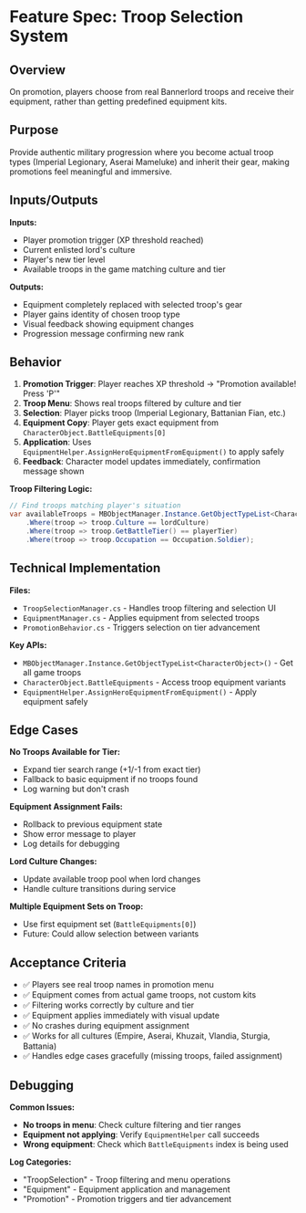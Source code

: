 # Feature Spec: Troop Selection System

## Overview
On promotion, players choose from real Bannerlord troops and receive their equipment, rather than getting predefined equipment kits.

## Purpose
Provide authentic military progression where you become actual troop types (Imperial Legionary, Aserai Mameluke) and inherit their gear, making promotions feel meaningful and immersive.

## Inputs/Outputs

**Inputs:**
- Player promotion trigger (XP threshold reached)
- Current enlisted lord's culture
- Player's new tier level
- Available troops in the game matching culture and tier

**Outputs:**
- Equipment completely replaced with selected troop's gear
- Player gains identity of chosen troop type  
- Visual feedback showing equipment changes
- Progression message confirming new rank

## Behavior

1. **Promotion Trigger**: Player reaches XP threshold → "Promotion available! Press 'P'"
2. **Troop Menu**: Shows real troops filtered by culture and tier
3. **Selection**: Player picks troop (Imperial Legionary, Battanian Fian, etc.)  
4. **Equipment Copy**: Player gets exact equipment from `CharacterObject.BattleEquipments[0]`
5. **Application**: Uses `EquipmentHelper.AssignHeroEquipmentFromEquipment()` to apply safely
6. **Feedback**: Character model updates immediately, confirmation message shown

**Troop Filtering Logic:**
```csharp
// Find troops matching player's situation
var availableTroops = MBObjectManager.Instance.GetObjectTypeList<CharacterObject>()
    .Where(troop => troop.Culture == lordCulture)
    .Where(troop => troop.GetBattleTier() == playerTier)
    .Where(troop => troop.Occupation == Occupation.Soldier);
```

## Technical Implementation

**Files:**
- `TroopSelectionManager.cs` - Handles troop filtering and selection UI
- `EquipmentManager.cs` - Applies equipment from selected troops  
- `PromotionBehavior.cs` - Triggers selection on tier advancement

**Key APIs:**
- `MBObjectManager.Instance.GetObjectTypeList<CharacterObject>()` - Get all game troops
- `CharacterObject.BattleEquipments` - Access troop equipment variants
- `EquipmentHelper.AssignHeroEquipmentFromEquipment()` - Apply equipment safely

## Edge Cases

**No Troops Available for Tier:**
- Expand tier search range (+1/-1 from exact tier)
- Fallback to basic equipment if no troops found
- Log warning but don't crash

**Equipment Assignment Fails:**  
- Rollback to previous equipment state
- Show error message to player
- Log details for debugging

**Lord Culture Changes:**
- Update available troop pool when lord changes
- Handle culture transitions during service

**Multiple Equipment Sets on Troop:**
- Use first equipment set (`BattleEquipments[0]`)
- Future: Could allow selection between variants

## Acceptance Criteria

- ✅ Players see real troop names in promotion menu
- ✅ Equipment comes from actual game troops, not custom kits
- ✅ Filtering works correctly by culture and tier  
- ✅ Equipment applies immediately with visual update
- ✅ No crashes during equipment assignment
- ✅ Works for all cultures (Empire, Aserai, Khuzait, Vlandia, Sturgia, Battania)
- ✅ Handles edge cases gracefully (missing troops, failed assignment)

## Debugging

**Common Issues:**
- **No troops in menu**: Check culture filtering and tier ranges
- **Equipment not applying**: Verify `EquipmentHelper` call succeeds
- **Wrong equipment**: Check which `BattleEquipments` index is being used

**Log Categories:**
- "TroopSelection" - Troop filtering and menu operations
- "Equipment" - Equipment application and management
- "Promotion" - Promotion triggers and tier advancement
